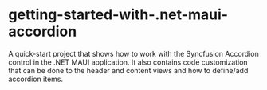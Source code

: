 # getting-started-with-.net-maui-accordion
A quick-start project that shows how to work with the Syncfusion Accordion control in the .NET MAUI application. It also contains code customization that can be done to the header and content views and how to define/add accordion items.
